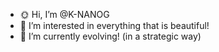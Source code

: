 - 🌞 Hi, I’m @K-NANOG
- 🌌 I’m interested in everything that is beautiful!
- 🌱 I’m currently evolving! (in a strategic way)


<!---
K-NANOG/K-NANOG is a ✨ special ✨ repository because its `README.md` (this file) appears on your GitHub profile.
You can click the Preview link to take a look at your changes.
--->
